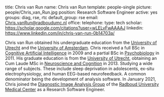 title: Chris van Run
name: Chris van Run
template: people-single
picture: people/Chris_van_Run.jpg
position: Research Software Engineer
active: yes
groups: diag, rse, rtc
default_group: rse
email: Chris.vanRun@radboudumc.nl
office: 
telephone:
type: tech
scholar: https://scholar.google.com/citations?user=wLELvFwAAAAJ
linkedin: https://www.linkedin.com/in/chris-van-run-0b14703a/

Chris van Run obtained his undergraduate education from the [University of Utrecht](https://www.uu.nl/en) and the [University of Amsterdam](https://www.uva.nl/en). Chris received a full BSc in [Cognitive Artificial Intelligence](https://www.uu.nl/bachelors/kunstmatige-intelligentie) in 2009 and a partial BSc in [Psychobiology](https://www.uva.nl/programmas/bachelors/psychobiologie/psychobiologie.html) in 2011. His graduate education is from the [University of Utrecht](https://www.uu.nl/en), obtaining an Cum Laude MSc in [Neuroscience and Cognition](https://www.uu.nl/masters/en/neuroscience-and-cognition) in 2013. Studying a wide range of subjects. These include sleep deprivation in adolescents, ex-situ electrophysiology, and human EEG-based neurofeedback. A common denominator being the development of analysis software. In January 2021, Chris joined the [Diagnostic Image Analysis Group](https://www.diagnijmegen.nl/) of the [Radboud University Medical Center](https://www.radboudumc.nl/research) as a Research Software Engineer.
